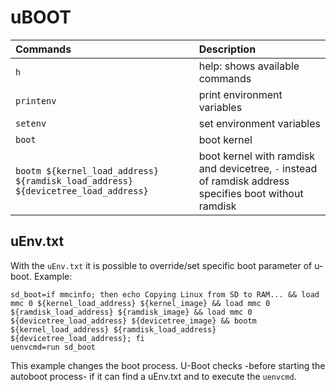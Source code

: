# uBOOT

| Commands                                      | Description
| :---                                          | :---
| `h`                                           | help: shows available commands
| `printenv`                                    | print environment variables
| `setenv`                                      | set environment variables
| `boot`                                        | boot kernel
| `bootm ${kernel_load_address} ${ramdisk_load_address} ${devicetree_load_address}` | boot kernel with ramdisk and devicetree, `-` instead of ramdisk address specifies boot without ramdisk

## uEnv.txt

With the `uEnv.txt` it is possible to override/set specific boot parameter of u-boot.
Example:
```
sd_boot=if mmcinfo; then echo Copying Linux from SD to RAM... && load mmc 0 ${kernel_load_address} ${kernel_image} && load mmc 0 ${ramdisk_load_address} ${ramdisk_image} && load mmc 0 ${devicetree_load_address} ${devicetree_image} && bootm ${kernel_load_address} ${ramdisk_load_address} ${devicetree_load_address}; fi
uenvcmd=run sd_boot
```
This example changes the boot process. U-Boot checks -before starting the autoboot process- if it can find a uEnv.txt and to execute the `uenvcmd`.